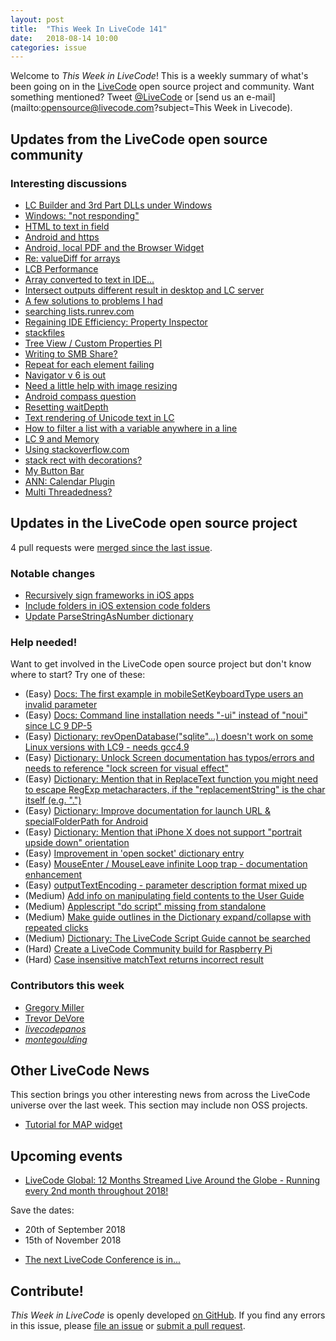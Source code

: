 ```yaml
---
layout: post
title:  "This Week In LiveCode 141"
date:   2018-08-14 10:00
categories: issue
---
```


Welcome to *This Week in LiveCode*!  This is a weekly summary of what's been
going on in the [LiveCode](https://livecode.com/) open source project and
community.  Want something mentioned?  Tweet
[@LiveCode](https://twitter.com/LiveCode) or
[send us an e-mail](mailto:opensource@livecode.com?subject=This Week in Livecode).

## Updates from the LiveCode open source community

<!---
### News & blog posts

- [Help Support LiveCode - Open Source Needs You](https://mailchi.mp/57bd2132b4ac/support-livecode-open-source)
--->


### Interesting discussions

- [LC Builder and 3rd Part DLLs under Windows](https://www.mail-archive.com/use-livecode@lists.runrev.com/msg96674.html)
- [Windows: "not responding"](https://www.mail-archive.com/use-livecode@lists.runrev.com/msg96689.html)
- [HTML to text in field](https://www.mail-archive.com/use-livecode@lists.runrev.com/msg96760.html)
- [Android and https](https://www.mail-archive.com/use-livecode@lists.runrev.com/msg96694.html)
- [Android, local PDF and the Browser Widget](https://www.mail-archive.com/use-livecode@lists.runrev.com/msg96698.html)
- [Re: valueDiff for arrays](https://www.mail-archive.com/use-livecode@lists.runrev.com/msg96715.html)
- [LCB Performance](https://www.mail-archive.com/use-livecode@lists.runrev.com/msg96722.html)
- [Array converted to text in IDE...](https://www.mail-archive.com/use-livecode@lists.runrev.com/msg96732.html)
- [Intersect outputs different result in desktop and LC server](https://www.mail-archive.com/use-livecode@lists.runrev.com/msg96744.html)
- [A few solutions to problems I had](https://www.mail-archive.com/use-livecode@lists.runrev.com/msg96751.html)
- [searching lists.runrev.com](https://www.mail-archive.com/use-livecode@lists.runrev.com/msg96752.html)
- [Regaining IDE Efficiency: Property Inspector](https://www.mail-archive.com/use-livecode@lists.runrev.com/msg96757.html)
- [stackfiles](https://www.mail-archive.com/use-livecode@lists.runrev.com/msg96758.html)
- [Tree View / Custom Properties PI](https://www.mail-archive.com/use-livecode@lists.runrev.com/msg96814.html)
- [Writing to SMB Share?](https://www.mail-archive.com/use-livecode@lists.runrev.com/msg96815.html)
- [Repeat for each element failing](https://www.mail-archive.com/use-livecode@lists.runrev.com/msg96831.html)
- [Navigator v 6 is out](https://www.mail-archive.com/use-livecode@lists.runrev.com/msg96839.html)
- [Need a little help with image resizing](https://www.mail-archive.com/use-livecode@lists.runrev.com/msg96853.html)
- [Android compass question](https://www.mail-archive.com/use-livecode@lists.runrev.com/msg96856.html)
- [Resetting waitDepth](https://www.mail-archive.com/use-livecode@lists.runrev.com/msg96857.html)
- [Text rendering of Unicode text in LC](https://www.mail-archive.com/use-livecode@lists.runrev.com/msg96866.html)
- [How to filter a list with a variable anywhere in a line](https://www.mail-archive.com/use-livecode@lists.runrev.com/msg96878.html)
- [LC 9 and Memory](https://www.mail-archive.com/use-livecode@lists.runrev.com/msg96898.html)
- [Using stackoverflow.com](https://www.mail-archive.com/use-livecode@lists.runrev.com/msg96911.html)
- [stack rect with decorations?](https://www.mail-archive.com/use-livecode@lists.runrev.com/msg96935.html)
- [My Button Bar](http://forums.livecode.com/viewtopic.php?t=31393&p=170051#p170051)
- [ANN: Calendar Plugin](http://forums.livecode.com/viewtopic.php?t=31390&p=170014#p170014)
- [Multi Threadedness?](http://forums.livecode.com/viewtopic.php?t=31382&p=169929#p169929)


## Updates in the LiveCode open source project

4 pull requests were [merged since the last issue](https://github.com/search?q=org%3Alivecode+is%3Apublic+is%3Apr+is%3Amerged+merged%3A2018-08-06..2018-08-13&type=Issues).


<!---
### New LiveCode releases

- [LiveCode 9.0.1 RC-1](https://www.mail-archive.com/use-livecode@lists.runrev.com/msg95867.html) Get this new release that includes more than 90 bugfixes and performance improvements.
--->


### Notable changes

- [Recursively sign frameworks in iOS apps](https://github.com/livecode/livecode/pull/6630)
- [Include folders in iOS extension code folders](https://github.com/livecode/livecode/pull/6629)
- [Update ParseStringAsNumber dictionary](https://github.com/livecode/livecode/pull/6627)


<!---
### Bug of the week

- [Bug 21437 - hard crash on backSpaceKey if tab is at the end of line 1](http://quality.livecode.com/show_bug.cgi?id=21437)

The user provided a detailed recipe that allowed us to test and confirm the problem quickly.
--->

### Help needed!

Want to get involved in the LiveCode open source project but don't know where
to start?  Try one of these:

- (Easy) [Docs: The first example in mobileSetKeyboardType users an invalid parameter](https://quality.livecode.com/show_bug.cgi?id=21406)
- (Easy) [Docs: Command line installation needs "-ui" instead of "noui" since LC 9 DP-5](https://quality.livecode.com/show_bug.cgi?id=21340)
- (Easy) [Dictionary: revOpenDatabase("sqlite"...) doesn't work on some Linux versions with LC9 - needs gcc4.9](https://quality.livecode.com/show_bug.cgi?id=21270)
- (Easy) [Dictionary: Unlock Screen documentation has typos/errors and needs to reference "lock screen for visual effect"](https://quality.livecode.com/show_bug.cgi?id=21312)
- (Easy) [Dictionary: Mention that in ReplaceText function you might need to escape RegExp metacharacters, if the "replacementString" is the char itself (e.g. ".")](http://quality.livecode.com/show_bug.cgi?id=20943)
- (Easy) [Dictionary: Improve documentation for launch URL & specialFolderPath for Android](http://quality.livecode.com/show_bug.cgi?id=20722)
- (Easy) [Dictionary: Mention that iPhone X does not support "portrait upside down" orientation](http://quality.livecode.com/show_bug.cgi?id=20640)
- (Easy) [Improvement in 'open socket' dictionary entry](http://quality.livecode.com/show_bug.cgi?id=19597)
- (Easy) [MouseEnter / MouseLeave infinite Loop trap - documentation enhancement](http://quality.livecode.com/show_bug.cgi?id=20529)
- (Easy) [outputTextEncoding - parameter description format mixed up](http://quality.livecode.com/show_bug.cgi?id=19351)
- (Medium) [Add info on manipulating field contents to the User Guide](http://quality.livecode.com/show_bug.cgi?id=18990)
- (Medium) [Applescript "do script" missing from standalone](http://quality.livecode.com/show_bug.cgi?id=20993)
- (Medium) [Make guide outlines in the Dictionary expand/collapse with repeated clicks](http://quality.livecode.com/show_bug.cgi?id=18184)
- (Medium) [Dictionary: The LiveCode Script Guide cannot be searched](http://quality.livecode.com/show_bug.cgi?id=15957)
- (Hard) [Create a LiveCode Community build for Raspberry Pi](http://forums.livecode.com/viewtopic.php?f=76&t=27912)
- (Hard) [Case insensitive matchText returns incorrect result](https://quality.livecode.com/show_bug.cgi?id=15312)


### Contributors this week

- [Gregory Miller](https://github.com/madpink)
- [Trevor DeVore](https://github.com/trevordevore)
- *[livecodepanos](https://github.com/livecodepanos)*
- *[montegoulding](https://github.com/montegoulding)*


## Other LiveCode News


This section brings you other interesting news from across the LiveCode universe over the last week. This section may include non OSS projects.

- [Tutorial for MAP widget](https://www.mail-archive.com/use-livecode@lists.runrev.com/msg96771.html)



## Upcoming events

* [LiveCode Global: 12 Months Streamed Live Around the Globe - Running every 2nd month throughout 2018!](https://livecode.com/global/) 

Save the dates:

- 20th of September 2018
- 15th of November 2018

* [The next LiveCode Conference is in...](https://www.mail-archive.com/use-livecode@lists.runrev.com/msg94801.html)


## Contribute!

*This Week in LiveCode* is openly developed
[on GitHub](https://github.com/livecode/this-week-in-livecode).
If you find any errors in this issue, please
[file an issue](https://github.com/livecode/this-week-in-livecode/issues) or
[submit a pull request](https://github.com/livecode/this-week-in-livecode/pulls).
